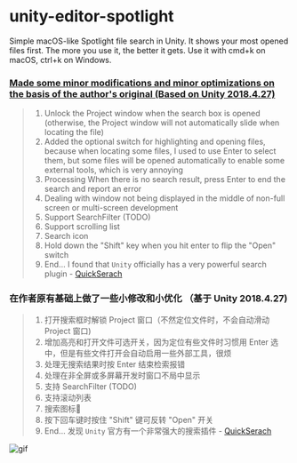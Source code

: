 # unity-editor-spotlight
Simple macOS-like Spotlight file search in Unity. It shows your most opened files first. The more you use it, the better it gets. Use it with cmd+k on macOS, ctrl+k on Windows.

### [Made some minor modifications and minor optimizations on the basis of the author's original (Based on Unity 2018.4.27)](https://github.com/Darcy97/unity-editor-spotlight)

> 1. Unlock the Project window when the search box is opened (otherwise, the Project window will not automatically slide when locating the file)
> 2. Added the optional switch for highlighting and opening files, because when locating some files, I used to use Enter to select them, but some files will be opened automatically to enable some external tools, which is very annoying
> 3. Processing When there is no search result, press Enter to end the search and report an error
> 4. Dealing with window not being displayed in the middle of non-full screen or multi-screen development
> 5. Support SearchFilter (TODO)
> 6. Support scrolling list
> 7. Search icon
> 8. Hold down the "Shift" key when you hit enter to flip the "Open" switch
> 9. End... I found that `Unity` officially has a very powerful search plugin - [QuickSerach](https://docs.unity3d.com/Packages/com.unity.quicksearch@1.5/manual/index.html)

### 在作者原有基础上做了一些小修改和小优化 （基于 Unity 2018.4.27)
> 1. 打开搜索框时解锁 Project 窗口（不然定位文件时，不会自动滑动 Project 窗口)
> 2. 增加高亮和打开文件可选开关，因为定位有些文件时习惯用 Enter 选中，但是有些文件打开会自动启用一些外部工具，很烦
> 3. 处理无搜索结果时按 Enter 结束检索报错
> 4. 处理在非全屏或多屏幕开发时窗口不局中显示
> 5. 支持 SearchFilter (TODO)
> 6. 支持滚动列表
> 7. 搜索图标🤪
> 8. 按下回车键时按住 "Shift" 键可反转 "Open" 开关
> 9. End... 发现 `Unity` 官方有一个非常强大的搜索插件 - [QuickSerach](https://docs.unity3d.com/Packages/com.unity.quicksearch@1.5/manual/index.html)

![gif](https://i.giphy.com/media/3ohs4lLUapZ9D19poA/source.gif)
